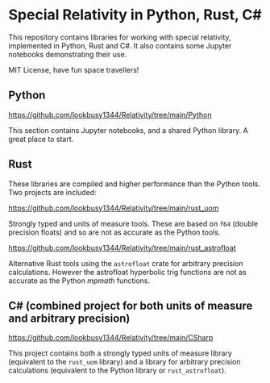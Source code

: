 # Special Relativity in Python, Rust, C#

This repository contains libraries for working with special relativity, implemented in Python, Rust and C#. It also contains some Jupyter notebooks demonstrating their use.

MIT License, have fun space travellers!

## Python

https://github.com/lookbusy1344/Relativity/tree/main/Python

This section contains Jupyter notebooks, and a shared Python library. A great place to start.

## Rust

These libraries are compiled and higher performance than the Python tools. Two projects are included:

https://github.com/lookbusy1344/Relativity/tree/main/rust_uom

Strongly typed and units of measure tools. These are based on `f64` (double precision floats) and so are not as accurate as the Python tools.

https://github.com/lookbusy1344/Relativity/tree/main/rust_astrofloat

Alternative Rust tools using the `astrofloat` crate for arbitrary precision calculations. However the astrofloat hyperbolic trig functions are not as accurate as the Python *mpmath* functions.

## C# (combined project for both units of measure and arbitrary precision)

https://github.com/lookbusy1344/Relativity/tree/main/CSharp

This project contains both a strongly typed units of measure library (equivalent to the `rust_uom` library) and a library for arbitrary precision calculations (equivalent to the Python library or `rust_astrofloat`).
